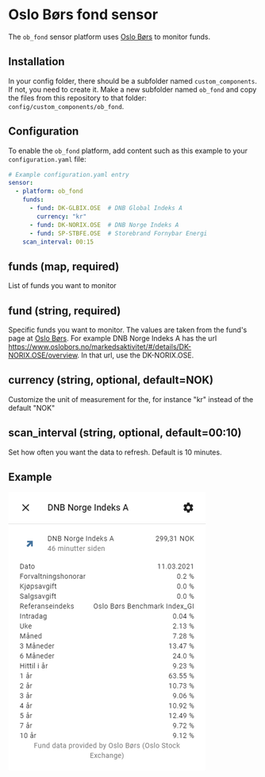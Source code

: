 # Oslo Børs fond sensor

The `ob_fond` sensor platform uses [Oslo Børs](https://www.oslobors.no/) to monitor funds.

## Installation
In your config folder, there should be a subfolder named `custom_components`. If not, you need to create it. Make a new subfolder named `ob_fond` and copy the files from this repository to that folder: `config/custom_components/ob_fond`.

## Configuration
To enable the `ob_fond` platform, add content such as this example to your `configuration.yaml` file:

```yaml
# Example configuration.yaml entry
sensor:
  - platform: ob_fond
    funds:
      - fund: DK-GLBIX.OSE  # DNB Global Indeks A
        currency: "kr"
      - fund: DK-NORIX.OSE  # DNB Norge Indeks A
      - fund: SP-STBFE.OSE  # Storebrand Fornybar Energi
    scan_interval: 00:15
```

## funds (map, required)
List of funds you want to monitor

## fund (string, required)
Specific funds you want to monitor. The values are taken from the fund's page at [Oslo Børs](https://www.oslobors.no/).
For example DNB Norge Indeks A has the url https://www.oslobors.no/markedsaktivitet/#/details/DK-NORIX.OSE/overview. In that url, use the DK-NORIX.OSE.

## currency (string, optional, default=NOK)
Customize the unit of measurement for the, for instance "kr" instead of the default "NOK"

## scan_interval (string, optional, default=00:10)
Set how often you want the data to refresh. Default is 10 minutes.

## Example
![More info dialogue box](ob_fond_example_more_info.png)
